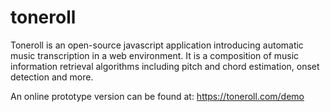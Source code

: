 # toneroll
Toneroll is an open-source javascript application introducing automatic music transcription in a web environment. It is a composition of music information retrieval algorithms including pitch and chord estimation, onset detection and more.

An online prototype version can be found at: https://toneroll.com/demo
